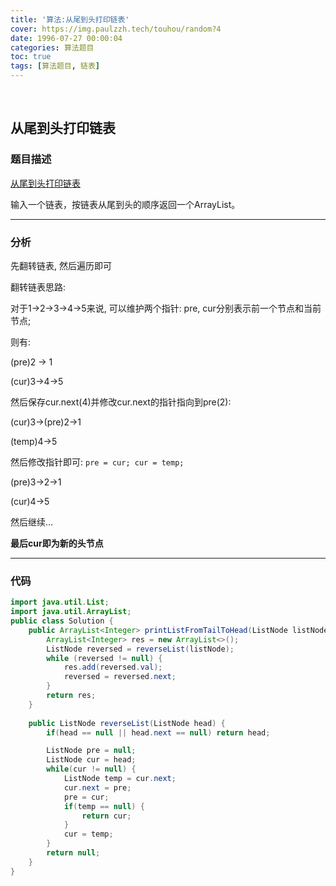 ```yaml
---
title: '算法:从尾到头打印链表'
cover: https://img.paulzzh.tech/touhou/random?4
date: 1996-07-27 00:00:04
categories: 算法题目
toc: true
tags: [算法题目, 链表]
---
```


<br/>

<!--more-->

## 从尾到头打印链表

### 题目描述

[从尾到头打印链表](https://www.nowcoder.com/practice/d0267f7f55b3412ba93bd35cfa8e8035?tpId=13&tqId=11156&tPage=1&rp=1&ru=%2Fta%2Fcoding-interviews&qru=%2Fta%2Fcoding-interviews%2Fquestion-ranking)

输入一个链表，按链表从尾到头的顺序返回一个ArrayList。

****

### 分析

先翻转链表, 然后遍历即可

翻转链表思路:

对于1->2->3->4->5来说, 可以维护两个指针: pre, cur分别表示前一个节点和当前节点;

则有:

(pre)2 -> 1

(cur)3->4->5

然后保存cur.next(4)并修改cur.next的指针指向到pre(2):

(cur)3->(pre)2->1

(temp)4->5

然后修改指针即可: `pre = cur; cur = temp;`

(pre)3->2->1

(cur)4->5

然后继续…

**最后cur即为新的头节点**

****

### 代码

```java
import java.util.List;
import java.util.ArrayList;
public class Solution {
    public ArrayList<Integer> printListFromTailToHead(ListNode listNode) {
        ArrayList<Integer> res = new ArrayList<>();
        ListNode reversed = reverseList(listNode);
        while (reversed != null) {
            res.add(reversed.val);
            reversed = reversed.next;
        }
        return res;
    }
    
    public ListNode reverseList(ListNode head) {
        if(head == null || head.next == null) return head;

        ListNode pre = null;
        ListNode cur = head;
        while(cur != null) {
            ListNode temp = cur.next;
            cur.next = pre;
            pre = cur;
            if(temp == null) {
                return cur;
            }
            cur = temp;
        }
        return null;
    }
}
```

